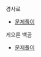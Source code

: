 
경사로
* [문제풀이](https://ht.oopy.io/ec58bc40-fc63-45a0-9333-b997adc40bd9)

게으른 백곰
* [문제풀이](https://ht.oopy.io/107a7407-3545-4892-bcc3-e8fe53061394)